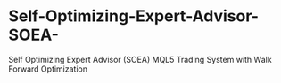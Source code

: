 # Self-Optimizing-Expert-Advisor-SOEA-
Self Optimizing Expert Advisor (SOEA) MQL5 Trading System with Walk Forward Optimization
